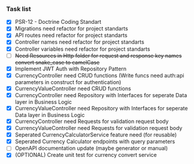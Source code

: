 ### Task list

- [x] PSR-12 - Doctrine Coding Standart
- [x] Migrations need refactor for project standarts
- [x] API routes need refactor for project standarts
- [x] Controller names need refactor for project standarts
- [x] Controller variables need refactor for project standarts
- [ ] ~~Need Resources in Http folder for request and response key names convert snake_case to camelCase~~
- [x] Implement JWT Auth with Repository Pattern
- [x] CurrencyController need CRUD functions (Write funcs need auth:api parameters in construct for authentication)
- [x] CurrencyValueController need CRUD functions
- [x] CurrencyController need Repository with Interfaces for seperate Data layer in Business Logic
- [x] CurrencyValueController need Repository with Interfaces for seperate Data layer in Business Logic
- [x] CurrencyController need Requests for validation request body
- [x] CurrencyValueController need Requests for validation request body
- [x] Seperated CurrencyCalculatorService feature need (for reusable) 
- [x] Seperated Currency Calculator endpoints with query parameters
- [ ] OpenAPI documentation update (maybe generator or manual)
- [x] (OPTIONAL) Create unit test for currency convert service